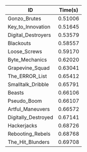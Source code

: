 |ID|Time(s)|
|-|-|
|Gonzo_Brutes|0.51006|
|Key_to_Innovation|0.51645|
|Digital_Destroyers|0.53579|
|Blackouts|0.58557|
|Loose_Screws|0.59170|
|Byte_Mechanics|0.62020|
|Grapevine_Squad|0.63041|
|The_ERROR_List|0.65412|
|Smalltalk_Dribble|0.65791|
|Beasts|0.66106|
|Pseudo_Boom|0.66107|
|Artful_Maneuvers|0.66572|
|Digitally_Destroyed|0.67141|
|Hackerjacks|0.68726|
|Rebooting_Rebels|0.68768|
|The_Hit_Blunders|0.69708|
